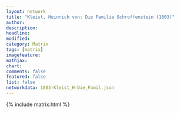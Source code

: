 ```yaml
---
layout: network
title: "Kleist, Heinrich von: Die Familie Schroffenstein (1803)"
author:
description:
headline:
modified:
category: Matrix
tags: [matrix]
imagefeature: 
mathjax: 
chart: 
comments: false
featured: false
list: false
networkdata: 1803-Kleist_H-Die_Famil.json
---
```

{% include matrix.html %}
